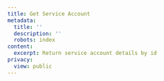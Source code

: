 ```yaml
---
title: Get Service Account
metadata:
  title: ''
  description: ''
  robots: index
content:
  excerpt: Return service account details by id
privacy:
  view: public
---
```


